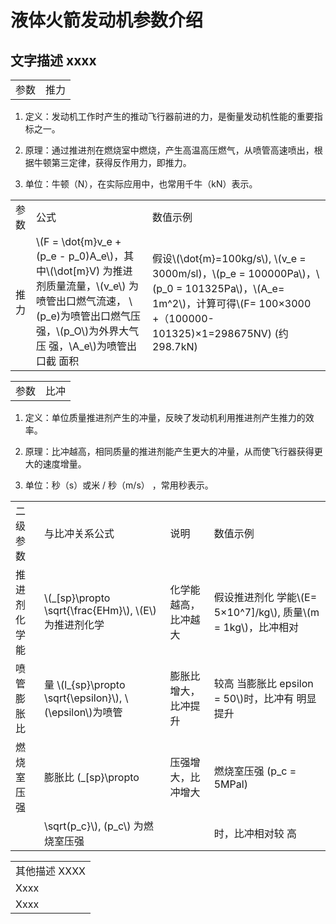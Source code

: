 # 液体火箭发动机参数介绍  

## 文字描述 xxxx

<html><body><table><tr><td>参数</td><td>推力</td></tr></table></body></html>

1. 定义：发动机工作时产生的推动飞行器前进的力，是衡量发动机性能的重要指标之一。

2. 原理：通过推进剂在燃烧室中燃烧，产生高温高压燃气，从喷管高速喷出，根据牛顿第三定律，获得反作用力，即推力。

3. 单位：牛顿（N），在实际应用中，也常用千牛（kN）表示。

<html><body><table><tr><td>参数</td><td>公式</td><td>数值示例</td></tr><tr><td>推力</td><td>\(F = \dot{m}v_e + (p_e - p_0)A_e\)，其中\(\dot[m}V) 为推进剂质量流量，\(v_e\) 为喷管出口燃气流速， \(p_e)为喷管出口燃气压 强，\(p_O\)为外界大气压 强，\A_e\)为喷管出口截 面积</td><td>假设\(\dot{m}=100kg/s\), \(v_e = 3000m/sl)，\(p_e = 100000Pa\)，\(p_0 = 101325Pa\)，\(A_e= 1m^2\)，计算可得\(F= 100×3000 +（100000- 101325)×1=298675NV) (约298.7kN)</td></tr></table></body></html>

<html><body><table><tr><td>参数</td><td>比冲</td></tr></table></body></html>

1. 定义：单位质量推进剂产生的冲量，反映了发动机利用推进剂产生推力的效率。

2. 原理：比冲越高，相同质量的推进剂能产生更大的冲量，从而使飞行器获得更大的速度增量。

3. 单位：秒（s）或米 / 秒（m/s） ，常用秒表示。

<html><body><table><tr><td>二级参数</td><td>与比冲关系公式</td><td>说明</td><td>数值示例</td></tr><tr><td>推进剂化学能</td><td>\(_[sp}\propto \sqrt{\frac{EHm}\), \(E\)为推进剂化学</td><td>化学能越高，比冲越大</td><td>假设推进剂化 学能\(E= 5×10^7]/kg\), 质量\(m = 1kg\)，比冲相对</td></tr><tr><td>喷管膨胀比</td><td>量 \(l_{sp}\propto \sqrt{\epsilon}\), \(\epsilon\)为喷管</td><td>膨胀比增大，比冲提升</td><td>较高 当膨胀比 epsilon = 50\)时，比冲有 明显提升</td></tr><tr><td>燃烧室压强</td><td>膨胀比 (_[sp}\propto</td><td>压强增大，比冲增大</td><td>燃烧室压强 (p_c = 5MPal)</td></tr><tr><td></td><td>\sqrt(p_c}\), (p_c\) 为燃烧室压强</td><td></td><td>时，比冲相对较 高</td></tr></table></body></html>

<html><body><table><tr><td>其他描述 XXXX</td></tr><tr><td>Xxxx</td></tr><tr><td>Xxxx</td></tr></table></body></html>